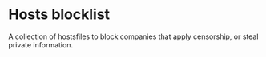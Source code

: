 # Hosts blocklist

A collection of hostsfiles to block companies that apply censorship, or steal private information.
